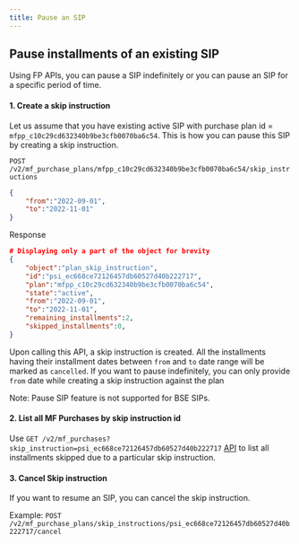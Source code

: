```yaml
---
title: Pause an SIP
---
```

## Pause installments of an existing SIP

Using FP APIs, you can pause a SIP indefinitely or you can pause an SIP for a specific period of time.

#### 1. Create a skip instruction
Let us assume that you have existing active SIP with purchase plan id = `mfpp_c10c29cd632340b9be3cfb0070ba6c54`. This is how you can pause this SIP by creating a skip instruction.

`POST /v2/mf_purchase_plans/mfpp_c10c29cd632340b9be3cfb0070ba6c54/skip_instructions`
```json
{
	"from":"2022-09-01",
	"to":"2022-11-01"
}
```
Response
```json
# Displaying only a part of the object for brevity
{
    "object":"plan_skip_instruction",
    "id":"psi_ec668ce72126457db60527d40b222717",
    "plan":"mfpp_c10c29cd632340b9be3cfb0070ba6c54",
    "state":"active",
    "from":"2022-09-01",
    "to":"2022-11-01",
    "remaining_installments":2,
    "skipped_installments":0,
}
```
Upon calling this API, a skip instruction is created. All the installments having their installment dates between `from` and `to` date range will be marked as `cancelled`. If you want to pause indefinitely, you can only provide `from` date while creating a skip instruction against the plan

Note: Pause SIP feature is not supported for BSE SIPs.

#### 2. List all MF Purchases by skip instruction id
Use `GET /v2/mf_purchases?skip_instruction=psi_ec668ce72126457db60527d40b222717` [API](https://fintechprimitives.com/docs/api/#list-all-mf-purchases) to list all installments skipped due to a particular skip instruction.

#### 3. Cancel Skip instruction
If you want to resume an SIP, you can cancel the skip instruction.

Example: `POST /v2/mf_purchase_plans/skip_instructions/psi_ec668ce72126457db60527d40b222717/cancel`




